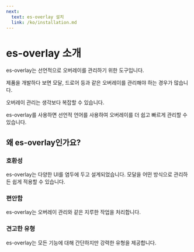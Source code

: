 ```yaml
---
next:
  text: es-overlay 설치
  link: /ko/installation.md
---
```


# es-overlay 소개

es-overlay는 선언적으로 오버레이를 관리하기 위한 도구입니다.

제품을 개발하다 보면 모달, 드로어 등과 같은 오버레이를 관리해야 하는 경우가 많습니다.

오버레이 관리는 생각보다 복잡할 수 있습니다.

es-overlay를 사용하면 선언적 언어를 사용하여 오버레이를 더 쉽고 빠르게 관리할 수 있습니다.

## 왜 es-overlay인가요?

### 호환성

es-overlay는 다양한 UI를 염두에 두고 설계되었습니다.
모달을 어떤 방식으로 관리하든 쉽게 적용할 수 있습니다.

### 편안함

es-overlay는 오버레이 관리와 같은 지루한 작업을 처리합니다.

### 견고한 유형

es-overlay는 모든 기능에 대해 간단하지만 강력한 유형을 제공합니다.
